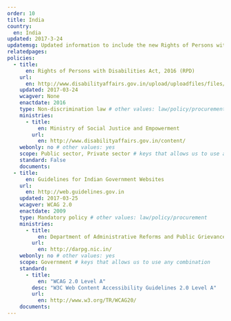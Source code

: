 ```yaml
---
order: 10
title: India
country:
  en: India
updated: 2017-3-24
updatemsg: Updated information to include the new Rights of Persons with Disabilities Act passed in December 2016.
relatedpages:
policies:
  - title:
      en: Rights of Persons with Disabilities Act, 2016 (RPD)
    url:
      en: http://www.disabilityaffairs.gov.in/upload/uploadfiles/files/RPWD%20ACT%202016.pdf
    updated: 2017-03-24
    wcagver: None
    enactdate: 2016
    type: Non-discrimination law # other values: law/policy/procurement
    ministries:
      - title:
          en: Ministry of Social Justice and Empowerment
        url:
          en: http://www.disabilityaffairs.gov.in/content/
    webonly: no # other values: yes
    scope: Public sector, Private sector # keys that allows us to use any combination
    standard: False
    documents:
  - title:
      en: Guidelines for Indian Government Websites
    url:
      en: http://web.guidelines.gov.in
    updated: 2017-03-25
    wcagver: WCAG 2.0
    enactdate: 2009
    type: Mandatory policy # other values: law/policy/procurement
    ministries:
      - title:
          en: Department of Administrative Reforms and Public Grievances
        url:
          en: http://darpg.nic.in/
    webonly: no # other values: yes
    scope: Government # keys that allows us to use any combination
    standard:
      - title:
          en: "WCAG 2.0 Level A"
        desc: "W3C Web Content Accessibility Guidelines 2.0 Level A"
        url:
          en: http://www.w3.org/TR/WCAG20/
    documents:
---
```

